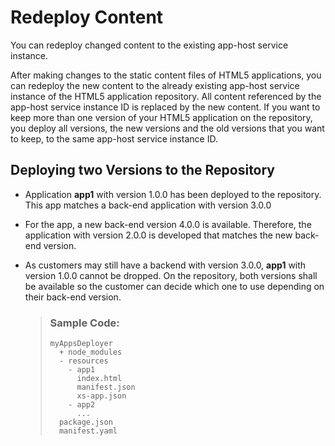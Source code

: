<!-- loio9ed190c223b54f8cb7d72fae41b22c56 -->

# Redeploy Content

You can redeploy changed content to the existing app-host service instance.

After making changes to the static content files of HTML5 applications, you can redeploy the new content to the already existing app-host service instance of the HTML5 application repository. All content referenced by the app-host service instance ID is replaced by the new content. If you want to keep more than one version of your HTML5 application on the repository, you deploy all versions, the new versions and the old versions that you want to keep, to the same app-host service instance ID.



## Deploying two Versions to the Repository

-   Application **app1** with version 1.0.0 has been deployed to the repository. This app matches a back-end application with version 3.0.0

-   For the app, a new back-end version 4.0.0 is available. Therefore, the application with version 2.0.0 is developed that matches the new back-end version.

-   As customers may still have a backend with version 3.0.0, **app1** with version 1.0.0 cannot be dropped. On the repository, both versions shall be available so the customer can decide which one to use depending on their back-end version.

    > ### Sample Code:  
    > ```
    > myAppsDeployer
    >   + node_modules
    >   - resources
    >     - app1
    >       index.html
    >       manifest.json
    >       xs-app.json
    >     - app2
    >       ...
    >   package.json
    >   manifest.yaml
    > 
    > ```


